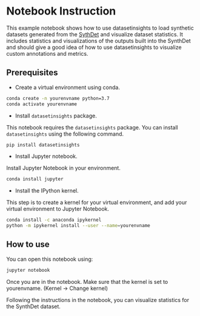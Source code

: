 Notebook Instruction
======================

This example notebook shows how to use datasetinsights to load synthetic datasets generated from the [SythDet](https://github.com/Unity-Technologies/SynthDet) and visualize dataset statistics. It includes statistics and visualizations of the outputs built into the SynthDet and should give a good idea of how to use datasetinsights to visualize custom annotations and metrics.

Prerequisites
------------

* Create a virtual environment using conda.

```bash
conda create -n yourenvname python=3.7
conda activate yourenvname
```

* Install `datasetinsights` package.

This notebook requires the `datasetinsights` package. You can install `datasetinsights` using the following command.

```bash
pip install datasetinsights
```

* Install Jupyter notebook.

Install Jupyter Notebook in your environment.

```bash
conda install jupyter
```

* Install the IPython kernel.

This step is to create a kernel for your virtual environment, and add your virtual environment to Jupyter Notebook.

```bash
conda install -c anaconda ipykernel
python -m ipykernel install --user --name=yourenvname
```

How to use
------------

You can open this notebook using:

```bash
jupyter notebook
```

Once you are in the notebook. Make sure that the kernel is set to yourenvname. (Kernel -> Change kernel)

Following the instructions in the notebook, you can visualize statistics for the SynthDet dataset.
